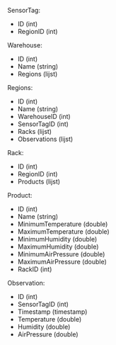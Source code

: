 SensorTag:
  - ID (int)
  - RegionID (int)

Warehouse:
  - ID (int)
  - Name (string)
  - Regions (lijst)
  
Regions:
  - ID (int)
  - Name (string)
  - WarehouseID (int)
  - SensorTagID (int)
  - Racks (lijst)
  - Observations (lijst)
  
Rack:
  - ID (int)
  - RegionID (int)
  - Products (lijst)
  
Product:
  - ID (int)
  - Name (string)
  - MinimumTemperature (double)
  - MaximumTemperature (double)
  - MinimumHumidity (double)
  - MaximumHumidity (double)
  - MinimumAirPressure (double)
  - MaximumAirPressure (double)
  - RackID (int)
  
Observation:
  - ID (int)
  - SensorTagID (int)
  - Timestamp (timestamp)
  - Temperature (double)
  - Humidity (double)
  - AirPressure (double)

